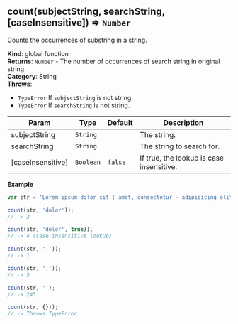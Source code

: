 <a name="count"></a>

## count(subjectString, searchString, [caseInsensitive]) ⇒ <code>Number</code>
Counts the occurrences of substring in a string.

**Kind**: global function  
**Returns**: <code>Number</code> - The number of occurrences of search string in original string.  
**Category**: String  
**Throws**:

- <code>TypeError</code> If `subjectString` is not string.
- <code>TypeError</code> If `searchString` is not string.


| Param | Type | Default | Description |
| --- | --- | --- | --- |
| subjectString | <code>String</code> |  | The string. |
| searchString | <code>String</code> |  | The string to search for. |
| [caseInsensitive] | <code>Boolean</code> | <code>false</code> | If true, the lookup is case insensitive. |

**Example**  
```js
var str = 'Lorem ipsum dolor sit | amet, consectetur - adipisicing elit. Aperiam inventore neque doloremque dolor ibus impedit ipsam, incidunt. Doloremque eveniet sit, illo, et incidunt, maiores sequi accusantium impedit aperiam officiis aspernatur nobis.';

count(str, 'dolor'));
// -> 3

count(str, 'dolor', true));
// -> 4 (case insensitive lookup)

count(str, '|'));
// -> 1

count(str, ','));
// -> 5

count(str, '');
// -> 245

count(str, {}));
// -> Throws TypeError
```
